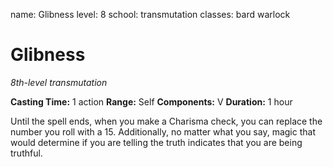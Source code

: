 name: Glibness
level: 8
school: transmutation
classes: bard
         warlock

# Glibness
_8th-level transmutation_

**Casting Time:** 1 action
**Range:** Self
**Components:** V
**Duration:** 1 hour

Until the spell ends, when you make a Charisma check, you can replace the number you roll with a 15. Additionally, no matter what you say, magic that would determine if you are telling the truth indicates that you are being truthful.
